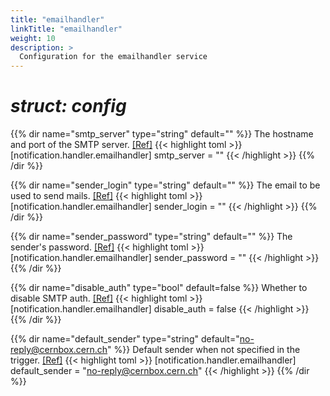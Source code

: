```yaml
---
title: "emailhandler"
linkTitle: "emailhandler"
weight: 10
description: >
  Configuration for the emailhandler service
---
```


# _struct: config_

{{% dir name="smtp_server" type="string" default="" %}}
The hostname and port of the SMTP server. [[Ref]](https://github.com/cs3org/reva/tree/master/pkg/notification/handler/emailhandler/emailhandler.go#L46)
{{< highlight toml >}}
[notification.handler.emailhandler]
smtp_server = ""
{{< /highlight >}}
{{% /dir %}}

{{% dir name="sender_login" type="string" default="" %}}
The email to be used to send mails. [[Ref]](https://github.com/cs3org/reva/tree/master/pkg/notification/handler/emailhandler/emailhandler.go#L47)
{{< highlight toml >}}
[notification.handler.emailhandler]
sender_login = ""
{{< /highlight >}}
{{% /dir %}}

{{% dir name="sender_password" type="string" default="" %}}
The sender's password. [[Ref]](https://github.com/cs3org/reva/tree/master/pkg/notification/handler/emailhandler/emailhandler.go#L48)
{{< highlight toml >}}
[notification.handler.emailhandler]
sender_password = ""
{{< /highlight >}}
{{% /dir %}}

{{% dir name="disable_auth" type="bool" default=false %}}
Whether to disable SMTP auth. [[Ref]](https://github.com/cs3org/reva/tree/master/pkg/notification/handler/emailhandler/emailhandler.go#L49)
{{< highlight toml >}}
[notification.handler.emailhandler]
disable_auth = false
{{< /highlight >}}
{{% /dir %}}

{{% dir name="default_sender" type="string" default="no-reply@cernbox.cern.ch" %}}
Default sender when not specified in the trigger. [[Ref]](https://github.com/cs3org/reva/tree/master/pkg/notification/handler/emailhandler/emailhandler.go#L50)
{{< highlight toml >}}
[notification.handler.emailhandler]
default_sender = "no-reply@cernbox.cern.ch"
{{< /highlight >}}
{{% /dir %}}

